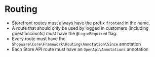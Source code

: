 # Routing

* Storefront routes must always have the prefix `frontend` in the name.
* A route that should only be used by logged in customers \(including guest accounts\) must have the `@LoginRequired` flag.
* Every route must have the `Shopware\Core\Framework\Routing\Annotation\Since` annotation
* Each Store API route must have an `OpenApi\Annotations` annotation
